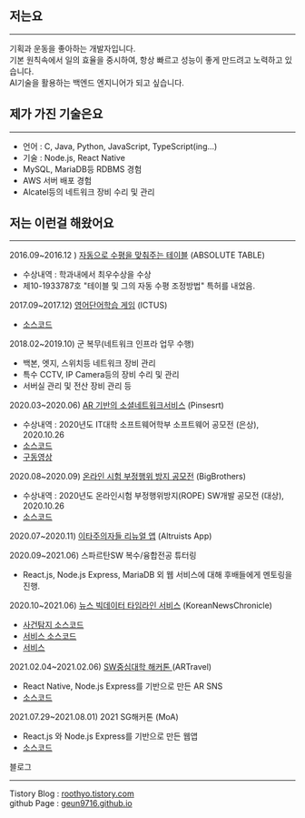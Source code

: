 ## 저는요
***
기획과 운동을 좋아하는 개발자입니다.<br/>
기본 원칙속에서 일의 효율을 중시하여, 항상 빠르고 성능이 좋게 만드려고 노력하고 있습니다. <br/>
AI기술을 활용하는 백엔드 엔지니어가 되고 싶습니다.
<!--
## 저의 목표는요
***
## 제 관심사는요
***
기획, 설계, 서버, 프로젝트 매니지먼트 입니다.
-->
## 제가 가진 기술은요 
***
- 언어 : C, Java, Python, JavaScript, TypeScript(ing...)
- 기술 : Node.js, React Native 
- MySQL, MariaDB등 RDBMS 경험
- AWS 서버 배포 경험
- Alcatel등의 네트워크 장비 수리 및 관리

## 저는 이런걸 해왔어요
***


2016.09~2016.12 ) <a href="https://geun9716.github.io/about/AbsoluteTable.html">자동으로 수평을 맞춰주는 테이블</a> (ABSOLUTE TABLE)
- 수상내역 : 학과내에서 최우수상을 수상
- 제10-1933787호 "테이블 및 그의 자동 수평 조정방법" 특허를 내었음.

2017.09~2017.12) <a href="https://geun9716.github.io/about/Ictus.html">영어단어학습 게임</a> (ICTUS)
- [소스코드](https://github.com/geun9716/Ictus)

2018.02~2019.10) 군 복무(네트워크 인프라 업무 수행)
- 백본, 엣지, 스위치등 네트워크 장비 관리
- 특수 CCTV, IP Camera등의 장비 수리 및 관리
- 서버실 관리 및 전산 장비 관리 등

2020.03~2020.06) <a href="https://geun9716.github.io/about/Pinsert.html">AR 기반의 소셜네트워크서비스</a> (Pinsesrt)
- 수상내역 : 2020년도 IT대학 소프트웨어학부 소프트웨어 공모전 (은상), 2020.10.26
- [소스코드](https://github.com/geun9716/Pintest)
- [구동영상](https://www.youtube.com/watch?v=DsixYbYGy-k)

2020.08~2020.09) <a href="https://geun9716.github.io/about/BigBrothers.html">온라인 시험 부정행위 방지 공모전</a> (BigBrothers)
- 수상내역 : 2020년도 온라인시험 부정행위방지(ROPE) SW개발 공모전 (대상), 2020.10.26
- [소스코드](https://github.com/geun9716/rope_openvidu)

2020.07~2020.11) <a href="https://geun9716.github.io/about/Altruists.html">이타주의자들 리뉴얼 앱</a> (Altruists App)

2020.09~2021.06) 스파르탄SW 복수/융합전공 튜터링
- React.js, Node.js Express, MariaDB 외 웹 서비스에 대해 후배들에게 멘토링을 진행.

2020.10~2021.06) <a href="https://geun9716.github.io/about/KNC.html">뉴스 빅데이터 타임라인 서비스</a> (KoreanNewsChronicle)
- [사건탐지 소스코드](https://github.com/geun9716/KoreanNewsChronicle)
- [서비스 소스코드](https://github.com/SSU-SOFT/In-Times)
- [서비스](http://roothyo.com)

2021.02.04~2021.02.06) <a href="https://www.notion.so/ARTravel-GPS-AR-SNS-b7eca04e18d14b1b9c7d5cbbf1c47f74">SW중심대학 해커톤 </a> (ARTravel)
- React Native, Node.js Express를 기반으로 만든 AR SNS
- [소스코드](https://github.com/geun9716/ARTravel)


2021.07.29~2021.08.01) 2021 SG해커톤 (MoA)
- React.js 와 Node.js Express를 기반으로 만든 웹앱
- [소스코드](https://github.com/TeamMOA/MOA)

블로그
***
Tistory Blog : [roothyo.tistory.com](https://roothyo.tistory.com) </br> 
github Page : [geun9716.github.io](https://geun9716.github.io)
<!--
**geun9716/geun9716** is a ✨ _special_ ✨ repository because its `README.md` (this file) appears on your GitHub profile.

Here are some ideas to get you started:
- 👯 I’m looking to collaborate on ...
- 🤔 I’m looking for help with ...
- 💬 Ask me about ...
- 📫 How to reach me: ...  
- 😄 Pronouns: ...
- ⚡ Fun fact: ...
-->
